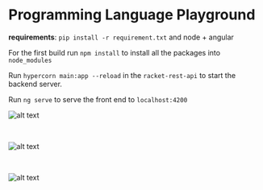 # Programming Language Playground

**requirements**: `pip install -r requirement.txt` and node + angular

For the first build run `npm install` to install all the packages into `node_modules`

Run `hypercorn main:app --reload` in the `racket-rest-api` to start the backend server.

Run `ng serve` to serve the front end to `localhost:4200`


![alt text](https://github.com/pl-playground/programming-language-playground/blob/master/Screenshot%202020-02-09%2011.13.46.png)


<br>

![alt text](https://github.com/pl-playground/programming-language-playground/blob/master/Screenshot%202020-02-09%2011.14.06.png)

<br>

![alt text](https://github.com/pl-playground/programming-language-playground/blob/master/Screenshot%202020-02-09%2011.14.16.png)
